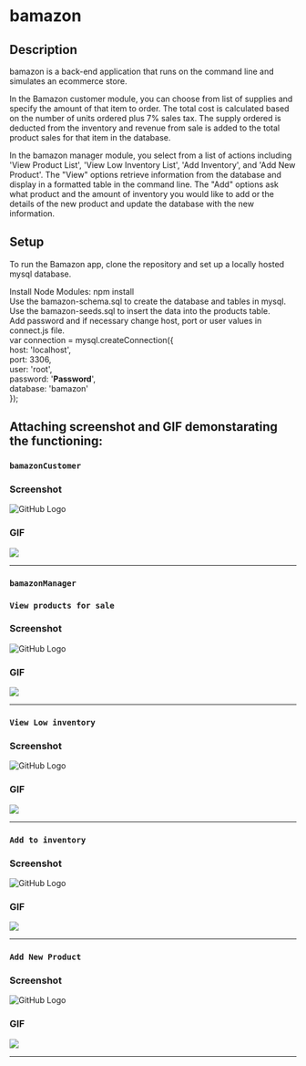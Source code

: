 # bamazon

## Description

bamazon is a back-end application that runs on the command line and simulates an ecommerce store.

In the Bamazon customer module, you can choose from list of supplies and specify the amount of that item to order. The total cost is calculated based on the number of units ordered plus 7% sales tax. The supply ordered is deducted from the inventory and revenue from sale is added to the total product sales for that item in the database.

In the bamazon manager module, you select from a list of actions including 'View Product List', 'View Low Inventory List', 'Add Inventory', and 'Add New Product'. The "View" options retrieve information from the database and display in a formatted table in the command line. The "Add" options ask what product and the amount of inventory you would like to add or the details of the new product and update the database with the new information.

## Setup
To run the Bamazon app, clone the repository and set up a locally hosted mysql database.

Install Node Modules: npm install<br>
Use the bamazon-schema.sql to create the database and tables in mysql.<br>
Use the bamazon-seeds.sql to insert the data into the products table.<br>
Add password and if necessary change host, port or user values in connect.js file.<br>
var connection = mysql.createConnection({<br>
host: 'localhost',<br>
port: 3306,<br>
user: 'root',<br>
password: '**Password**',<br>
database: 'bamazon'<br>
});

## **Attaching screenshot and GIF demonstarating the functioning:**

### `bamazonCustomer`
### Screenshot
![GitHub Logo](amazon-customer.PNG)


### **GIF**
![](amazon-customer.gif)

-------------------------------------------------------------------------------------------------------------------------------------------------------------------------------

### `bamazonManager`

### `View products for sale`
### Screenshot
![GitHub Logo](view-products-manager.PNG)


### **GIF**
![](view-products-manager.gif)

-------------------------------------------------------------------------------------------------------------------------------------------------------------------------------

### `View Low inventory`
### Screenshot
![GitHub Logo](low-inventory.PNG)


### **GIF**
![](view-low-inventory.gif)

-------------------------------------------------------------------------------------------------------------------------------------------------------------------------------

### `Add to inventory`
### Screenshot
![GitHub Logo](add-to-inventory.PNG)


### GIF
![](add-to-inventory.gif)

-------------------------------------------------------------------------------------------------------------------------------------------------------------------------------

### `Add New Product`
### Screenshot
![GitHub Logo](add-new-product.PNG)


### **GIF**
![](add-new-product.gif)

-------------------------------------------------------------------------------------------------------------------------------------------------------------------------------